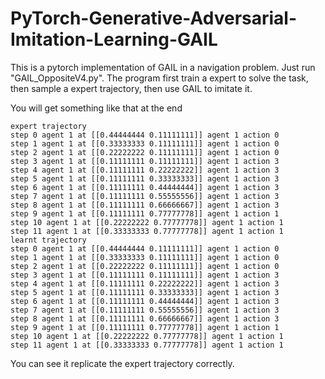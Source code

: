 # PyTorch-Generative-Adversarial-Imitation-Learning-GAIL

This is a pytorch implementation of GAIL in a navigation problem. Just run "GAIL_OppositeV4.py". The program first train a expert to solve the task, then sample a expert trajectory, then use GAIL to imitate it.


You will get something like that at the end
 ```
expert trajectory
step 0 agent 1 at [[0.44444444 0.11111111]] agent 1 action 0
step 1 agent 1 at [[0.33333333 0.11111111]] agent 1 action 0
step 2 agent 1 at [[0.22222222 0.11111111]] agent 1 action 0
step 3 agent 1 at [[0.11111111 0.11111111]] agent 1 action 3
step 4 agent 1 at [[0.11111111 0.22222222]] agent 1 action 3
step 5 agent 1 at [[0.11111111 0.33333333]] agent 1 action 3
step 6 agent 1 at [[0.11111111 0.44444444]] agent 1 action 3
step 7 agent 1 at [[0.11111111 0.55555556]] agent 1 action 3
step 8 agent 1 at [[0.11111111 0.66666667]] agent 1 action 3
step 9 agent 1 at [[0.11111111 0.77777778]] agent 1 action 1
step 10 agent 1 at [[0.22222222 0.77777778]] agent 1 action 1
step 11 agent 1 at [[0.33333333 0.77777778]] agent 1 action 1
learnt trajectory
step 0 agent 1 at [[0.44444444 0.11111111]] agent 1 action 0
step 1 agent 1 at [[0.33333333 0.11111111]] agent 1 action 0
step 2 agent 1 at [[0.22222222 0.11111111]] agent 1 action 0
step 3 agent 1 at [[0.11111111 0.11111111]] agent 1 action 3
step 4 agent 1 at [[0.11111111 0.22222222]] agent 1 action 3
step 5 agent 1 at [[0.11111111 0.33333333]] agent 1 action 3
step 6 agent 1 at [[0.11111111 0.44444444]] agent 1 action 3
step 7 agent 1 at [[0.11111111 0.55555556]] agent 1 action 3
step 8 agent 1 at [[0.11111111 0.66666667]] agent 1 action 3
step 9 agent 1 at [[0.11111111 0.77777778]] agent 1 action 1
step 10 agent 1 at [[0.22222222 0.77777778]] agent 1 action 1
step 11 agent 1 at [[0.33333333 0.77777778]] agent 1 action 1
```
You can see it replicate the expert trajectory correctly.
